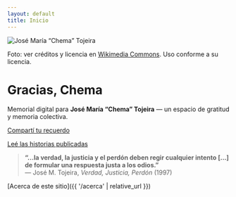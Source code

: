 ```yaml
---
layout: default
title: Inicio
---
```


<img src="{{ '/assets/img/tojeira.jpg' | relative_url }}" alt="José María “Chema” Tojeira">

<p class="photo-credit">
  Foto: ver créditos y licencia en
  <a href="https://commons.wikimedia.org/wiki/File:Jos%C3%A9_Maria_Tojeira.jpg" target="_blank" rel="noopener">Wikimedia Commons</a>.
  Uso conforme a su licencia.
</p>

# Gracias, Chema

Memorial digital para **José María “Chema” Tojeira** — un espacio de gratitud y memoria colectiva.

<a href="{{ '/comparti' | relative_url }}" class="cta">Compartí tu recuerdo</a>

<a href="{{ '/historias' | relative_url }}" class="cta">Leé las historias publicadas</a>

> **“...la verdad, la justicia y el perdón deben regir cualquier intento [...] de formular una respuesta justa a los odios.”**  
> — José M. Tojeira, *Verdad, Justicia, Perdón* (1997)

[Acerca de este sitio]({{ '/acerca' | relative_url }})
